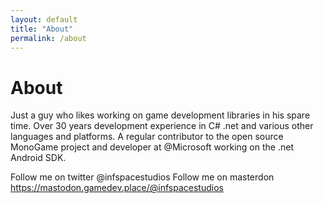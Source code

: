 ```yaml
---
layout: default
title: "About"
permalink: /about
---
```


# About

Just a guy who likes working on game development libraries in his spare time. Over 30 years development experience in C# .net and various other languages and platforms. A regular contributor to the open source MonoGame project and developer at @Microsoft working on the 
.net Android SDK.

Follow me on twitter @infspacestudios
Follow me on masterdon https://mastodon.gamedev.place/@infspacestudios
